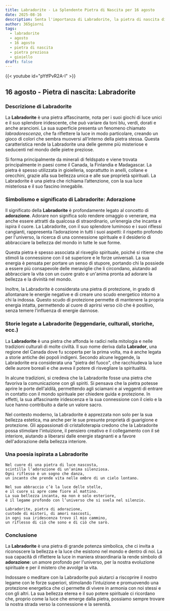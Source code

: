 ```yaml
---
title: Labradorite - La Splendente Pietra di Nascita per 16 agosto
date: 2025-08-16
description: Senta l'importanza di Labradorite, la pietra di nascita di 16 agosto che simboleggia Adorazione. Lasci che la sua bellezza e il suo significato illuminino la sua giornata.
author: 365giorni
tags:
  - labradorite
  - agosto
  - 16 agosto
  - pietra di nascita
  - pietra preziosa
  - gioiello
draft: false
---
```


{{< youtube id="pYtfPvR2A-I" >}}

## 16 agosto - Pietra di nascita: Labradorite

### Descrizione di Labradorite

La **Labradorite** è una pietra affascinante, nota per i suoi giochi di luce unici e il suo splendore iridescente, che può variare da toni blu, verdi, dorati e anche arancioni. La sua superficie presenta un fenomeno chiamato _labradorescenza_, che fa riflettere la luce in modo particolare, creando un gioco di colori che sembra muoversi all’interno della pietra stessa. Questa caratteristica rende la Labradorite una delle gemme più misteriose e seducenti nel mondo delle pietre preziose.

Si forma principalmente da minerali di feldspato e viene trovata principalmente in paesi come il Canada, la Finlandia e Madagascar. La pietra è spesso utilizzata in gioielleria, soprattutto in anelli, collane e orecchini, grazie alla sua bellezza unica e alle sue proprietà spirituali. La Labradorite è una pietra che richiama l’attenzione, con la sua luce misteriosa e il suo fascino innegabile.

### Simbolismo e significato di Labradorite: Adorazione

Il significato della **Labradorite** è profondamente legato al concetto di **adorazione**. Adorare non significa solo rendere omaggio o venerare, ma anche essere attratti da qualcosa di straordinario, un’energia che incanta e ispira il cuore. La Labradorite, con il suo splendore luminoso e i suoi riflessi cangianti, rappresenta l’adorazione in tutti i suoi aspetti: il rispetto profondo per l'universo, la ricerca di una connessione spirituale e il desiderio di abbracciare la bellezza del mondo in tutte le sue forme.

Questa pietra è spesso associata al risveglio spirituale, poiché si ritiene che stimoli la connessione con il sé superiore e le forze universali. La sua energia è pensata per portare un senso di stupore, portando chi la possiede a essere più consapevole delle meraviglie che li circondano, aiutando ad abbracciare la vita con un cuore grato e un'anima pronta ad adorare la bellezza e la divinità nel mondo.

Inoltre, la Labradorite è considerata una pietra di protezione, in grado di allontanare le energie negative e di creare uno scudo energetico intorno a chi la indossa. Questo scudo di protezione permette di mantenere la propria energia intatta, permettendo al cuore di aprirsi verso ciò che è positivo, senza temere l’influenza di energie dannose.

### Storie legate a Labradorite (leggendarie, culturali, storiche, ecc.)

La **Labradorite** è una pietra che affonda le radici nella mitologia e nelle tradizioni culturali di molte civiltà. Il suo nome deriva dalla **Labrador**, una regione del Canada dove fu scoperta per la prima volta, ma è anche legata a storie antiche dei popoli indigeni. Secondo alcune leggende, la Labradorite era considerata una "pietra del fuoco", che racchiudeva la luce delle aurore boreali e che aveva il potere di risvegliare la spiritualità.

In alcune tradizioni, si credeva che la Labradorite fosse una pietra che favoriva la comunicazione con gli spiriti. Si pensava che la pietra potesse aprire le porte dell'aldilà, permettendo agli sciamani e ai veggenti di entrare in contatto con il mondo spirituale per chiedere guida e protezione. In effetti, la sua affascinante iridescenza e la sua connessione con il cielo e la luce hanno contribuito a darle un valore sacro.

Nel contesto moderno, la Labradorite è apprezzata non solo per la sua bellezza estetica, ma anche per le sue presunte proprietà di guarigione e protezione. Gli appassionati di cristalloterapia credono che la Labradorite possa stimolare l'intuizione, il pensiero creativo e il collegamento con il sé interiore, aiutando a liberarsi dalle energie stagnanti e a favore dell'adorazione della bellezza interiore.

### Una poesia ispirata a Labradorite

```
Nel cuore di una pietra di luce nascosta,  
scintilla l’adorazione di un’anima silenziosa.  
Ogni riflesso è un sogno che danza,  
un incanto che prende vita nelle ombre di un cielo lontano.

Nel suo abbraccio c’è la luce delle stelle,  
e il cuore si apre come fiore al mattino.  
La sua bellezza incanta, ma non è solo esteriore,  
è il legame profondo con l’universo che si svela nel silenzio.

Labradorite, pietra di adorazione,  
custode di misteri, di amori nascosti,  
in ogni sua iridescenza trovo il mio cammino,  
un riflesso di ciò che sono e di ciò che sarò.
```

### Conclusione

La **Labradorite** è una pietra di grande potenza simbolica, che ci invita a riconoscere la bellezza e la luce che esistono nel mondo e dentro di noi. La sua capacità di riflettere la luce in maniera straordinaria la rende simbolo di **adorazione**: un amore profondo per l'universo, per la nostra evoluzione spirituale e per il mistero che avvolge la vita.

Indossare o meditare con la Labradorite può aiutarci a riscoprire il nostro legame con le forze superiori, stimolando l’intuizione e promuovendo una protezione energetica che ci permette di vivere in armonia con noi stessi e con gli altri. La sua bellezza eterea e il suo potere spirituale ci ricordano che, proprio come la luce che emerge dalla pietra, possiamo sempre trovare la nostra strada verso la connessione e la serenità.